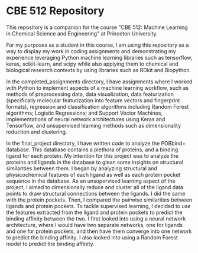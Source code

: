 # CBE 512 Repository
This repository is a companion for the course "CBE 512: Machine Learning in Chemical Science and Engineering" at Princeton University. 

For my purposes as a student in this course, I am using this repository as a way to display my work in coding assignments and demonstrating
my experience leveraging Python machine learning libraries such as tensorflow, keras, scikit-learn, and scipy while also applying them 
to chemical and biological research contexts by using libraries such as RDkit and Biopython. 

In the completed_assignments directory, I have assignments where I worked with Python to implement aspects of a machine learning workflow, such as methods of preprocessing data, data visualization, data featurization (specifically molecular featurization into feature vectors and fingerprint formats), regression and classification algorithms including Random Forest algorithms; Logistic Regressions; and Support Vector Machines, implementations of neural network architectures using Keras and Tensorflow, and unsupervised learning methods such as dimensionality reduction and clustering. 

In the final_project directory, I have written code to analyze the PDBbind+ database. This database contains a plethora of proteins, and a binding ligand for each protein. My intention for this project was to analyze the proteins and ligands in the database to glean some insights on structural similarities between them.
I began by analyzing structural and physicochemical features of each ligand as well as each protein pocket sequence in the database. As an unsupervised learning aspect of the project, I aimed to dimensionally reduce and cluster all of the ligand data points to draw structural connections between the ligands. I did the same with the protein pockets. Then, I compared the pairwise similarities between ligands and protein pockets. To tackle supervised learning, I decided to use the features extracted from the ligand and protein pockets to predict the binding affinity between the two. I first looked into using a neural network architecture, where I would have two separate networks, one for ligands and one for protein pockets, and then have them converge into one network to predict the binding affinity. I also looked into using a Random Forest model to predict the binding affinity. 
